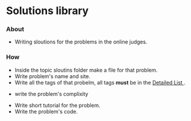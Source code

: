 # Solutions library 

### About
- Writing sloutions for the problems in the online judges.

### How
* Inside the topic sloutins folder make a file for that problem.
* Write problem's name and site.
* Write all the tags of that probelm, all tags **must** be in the [Detailed List
](https://github.com/basmaashouur/Competitive-Programming/blob/master/Knowledge-Phase/Detailed-list).
- write the problem's complixity
* Write short tutorial for the problem.
* Write the problem's code.
